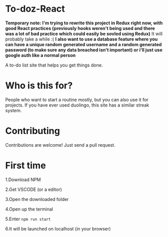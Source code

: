 # To-doz-React
**Temporary note: I'm trying to rewrite this project in Redux right now, with good React practices (previously hooks weren't being used and there was a lot of bad practice which could easily be sovled using Redux)**
It will probably take a while :(
**I also want to use a database feature where you can have a unique random generated username and a random generated password (to make sure any data breached isn't important) or i'll just use
google auth like a normal person**

A to-do list site that helps you get things done.
# Who is this for?
People who want to start a routine mostly, but you can also use it for projects.
If you have ever used duolingo, this site has a similar streak system.
# Contributing
Contributions are welcome! Just send a pull request.
# First time
1.Download NPM

2.Get VSCODE (or a editor)

3.Open the downloaded folder

4.Open up the terminal

5.Enter ``npm run start``

6.It will be launched on localhost (in your browser)
